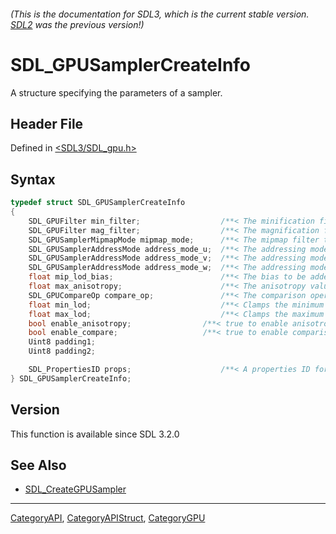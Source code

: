 ###### (This is the documentation for SDL3, which is the current stable version. [SDL2](https://wiki.libsdl.org/SDL2/) was the previous version!)
# SDL_GPUSamplerCreateInfo

A structure specifying the parameters of a sampler.

## Header File

Defined in [<SDL3/SDL_gpu.h>](https://github.com/libsdl-org/SDL/blob/main/include/SDL3/SDL_gpu.h)

## Syntax

```c
typedef struct SDL_GPUSamplerCreateInfo
{
    SDL_GPUFilter min_filter;                  /**< The minification filter to apply to lookups. */
    SDL_GPUFilter mag_filter;                  /**< The magnification filter to apply to lookups. */
    SDL_GPUSamplerMipmapMode mipmap_mode;      /**< The mipmap filter to apply to lookups. */
    SDL_GPUSamplerAddressMode address_mode_u;  /**< The addressing mode for U coordinates outside [0, 1). */
    SDL_GPUSamplerAddressMode address_mode_v;  /**< The addressing mode for V coordinates outside [0, 1). */
    SDL_GPUSamplerAddressMode address_mode_w;  /**< The addressing mode for W coordinates outside [0, 1). */
    float mip_lod_bias;                        /**< The bias to be added to mipmap LOD calculation. */
    float max_anisotropy;                      /**< The anisotropy value clamp used by the sampler. If enable_anisotropy is false, this is ignored. */
    SDL_GPUCompareOp compare_op;               /**< The comparison operator to apply to fetched data before filtering. */
    float min_lod;                             /**< Clamps the minimum of the computed LOD value. */
    float max_lod;                             /**< Clamps the maximum of the computed LOD value. */
    bool enable_anisotropy;                /**< true to enable anisotropic filtering. */
    bool enable_compare;                   /**< true to enable comparison against a reference value during lookups. */
    Uint8 padding1;
    Uint8 padding2;

    SDL_PropertiesID props;                    /**< A properties ID for extensions. Should be 0 if no extensions are needed. */
} SDL_GPUSamplerCreateInfo;
```

## Version

This function is available since SDL 3.2.0

## See Also

- [SDL_CreateGPUSampler](SDL_CreateGPUSampler)

----
[CategoryAPI](CategoryAPI), [CategoryAPIStruct](CategoryAPIStruct), [CategoryGPU](CategoryGPU)

